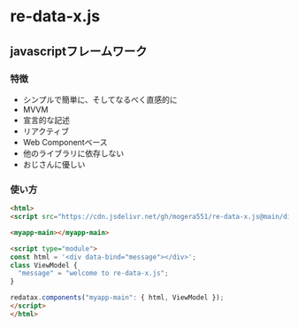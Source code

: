 # re-data-x.js
## javascriptフレームワーク
### 特徴
* シンプルで簡単に、そしてなるべく直感的に
* MVVM
* 宣言的な記述
* リアクティブ
* Web Componentベース
* 他のライブラリに依存しない
* おじさんに優しい

### 使い方
```html
<html>
<script src="https://cdn.jsdelivr.net/gh/mogera551/re-data-x.js@main/dist/re-data-x.min.js"></script>

<myapp-main></myapp-main>

<script type="module">
const html = '<div data-bind="message"></div>';
class ViewModel {
  "message" = "welcome to re-data-x.js";
}

redatax.components("myapp-main": { html, ViewModel });
</script>
</html>
```
